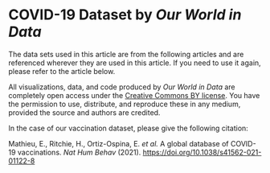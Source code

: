 # COVID-19 Dataset by _Our World in Data_ 
The data sets used in this article are from the following articles and are referenced wherever they are used in this article. If you need to use it again, please refer to the article below.

All visualizations, data, and code produced by *Our World in Data* are completely open access under the [Creative Commons BY license](https://creativecommons.org/licenses/by/4.0/). You have the permission to use, distribute, and reproduce these in any medium, provided the source and authors are credited.

In the case of our vaccination dataset, please give the following citation:

Mathieu, E., Ritchie, H., Ortiz-Ospina, E. *et al.* A global database of COVID-19 vaccinations. *Nat Hum Behav* (2021). https://doi.org/10.1038/s41562-021-01122-8

